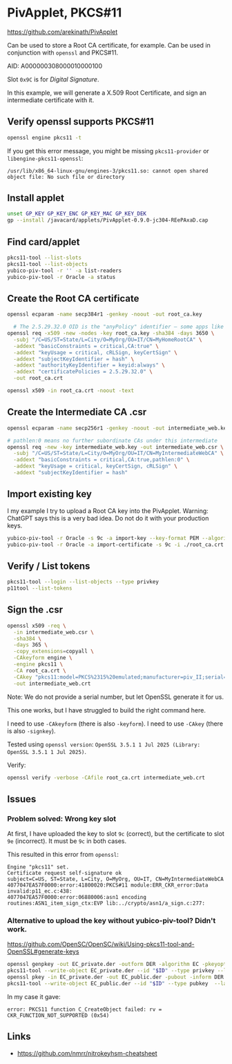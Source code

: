 # PivApplet, PKCS#11

<https://github.com/arekinath/PivApplet>

Can be used to store a Root CA certificate, for example.
Can be used in conjunction with `openssl` and PKCS#11.

AID: A000000308000010000100

Slot `0x9C` is for *Digital Signature*.

In this example, we will generate a X.509 Root Certificate,
and sign an intermediate certificate with it.

## Verify openssl supports PKCS#11

```bash
openssl engine pkcs11 -t
```

If you get this error message, you might be missing `pkcs11-provider` or `libengine-pkcs11-openssl`:

```
/usr/lib/x86_64-linux-gnu/engines-3/pkcs11.so: cannot open shared object file: No such file or directory
```

## Install applet

```bash
unset GP_KEY GP_KEY_ENC GP_KEY_MAC GP_KEY_DEK
gp --install /javacard/applets/PivApplet-0.9.0-jc304-REePAxaD.cap
```

## Find card/applet

```bash
pkcs11-tool --list-slots
pkcs11-tool --list-objects
yubico-piv-tool -r '' -a list-readers
yubico-piv-tool -r Oracle -a status
```

## Create the Root CA certificate

```bash
openssl ecparam -name secp384r1 -genkey -noout -out root_ca.key

  # The 2.5.29.32.0 OID is the "anyPolicy" identifier — some apps like Java or Windows might expect this.
openssl req -x509 -new -nodes -key root_ca.key -sha384 -days 3650 \
  -subj "/C=US/ST=State/L=City/O=MyOrg/OU=IT/CN=MyHomeRootCA" \
  -addext "basicConstraints = critical,CA:true" \
  -addext "keyUsage = critical, cRLSign, keyCertSign" \
  -addext "subjectKeyIdentifier = hash" \
  -addext "authorityKeyIdentifier = keyid:always" \
  -addext "certificatePolicies = 2.5.29.32.0" \
  -out root_ca.crt

openssl x509 -in root_ca.crt -noout -text
```

## Create the Intermediate CA .csr

```bash
openssl ecparam -name secp256r1 -genkey -noout -out intermediate_web.key

# pathlen:0 means no further subordinate CAs under this intermediate
openssl req -new -key intermediate_web.key -out intermediate_web.csr \
  -subj "/C=US/ST=State/L=City/O=MyOrg/OU=IT/CN=MyIntermediateWebCA" \
  -addext "basicConstraints = critical,CA:true,pathlen:0" \
  -addext "keyUsage = critical, keyCertSign, cRLSign" \
  -addext "subjectKeyIdentifier = hash"
```

## Import existing key

I my example I try to upload a Root CA key into the PivApplet.
Warning: ChatGPT says this is a very bad idea.
Do not do it with your production keys.

```bash
yubico-piv-tool -r Oracle -s 9c -a import-key --key-format PEM --algorithm ECCP384 -i ./root_ca.key
yubico-piv-tool -r Oracle -a import-certificate -s 9c -i ./root_ca.crt
```

## Verify / List tokens

```bash
pkcs11-tool --login --list-objects --type privkey
p11tool --list-tokens
```

## Sign the .csr

```bash
openssl x509 -req \
  -in intermediate_web.csr \
  -sha384 \
  -days 365 \
  -copy_extensions=copyall \
  -CAkeyform engine \
  -engine pkcs11 \
  -CA root_ca.crt \
  -CAkey "pkcs11:model=PKCS%2315%20emulated;manufacturer=piv_II;serial=0000000000000000;token=MyHomeRootCA;id=%02;object=SIGN%20key;type=private" \
  -out intermediate_web.crt
```

Note: We do not provide a serial number, but let OpenSSL generate it for us.

This one works, but I have struggled to build the right command here.

I need to use `-CAkeyform` (there is also `-keyform`).
I need to use `-CAkey` (there is also `-signkey`).

Tested using `openssl version`:
`OpenSSL 3.5.1 1 Jul 2025 (Library: OpenSSL 3.5.1 1 Jul 2025)`.

Verify:

```bash
openssl verify -verbose -CAfile root_ca.crt intermediate_web.crt
```

## Issues

### Problem solved: Wrong key slot

At first, I have uploaded the key to slot `9c` (correct), but the certificate to slot `9e` (incorrect).
It must be `9c` in both cases.

This resulted in this error from `openssl`:

```
Engine "pkcs11" set.
Certificate request self-signature ok
subject=C=US, ST=State, L=City, O=MyOrg, OU=IT, CN=MyIntermediateWebCA
4077047EA57F0000:error:41800020:PKCS#11 module:ERR_CKR_error:Data invalid:p11_ec.c:438:
4077047EA57F0000:error:06880006:asn1 encoding routines:ASN1_item_sign_ctx:EVP lib:../crypto/asn1/a_sign.c:277:
```

### Alternative to upload the key without yubico-piv-tool? Didn't work.

<https://github.com/OpenSC/OpenSC/wiki/Using-pkcs11-tool-and-OpenSSL#generate-keys>

```bash
openssl genpkey -out EC_private.der -outform DER -algorithm EC -pkeyopt ec_paramgen_curve:P-521
pkcs11-tool --write-object EC_private.der --id "$ID" --type privkey --label "EC private key" -p "$PIN"
openssl pkey -in EC_private.der -out EC_public.der -pubout -inform DER -outform DER
pkcs11-tool --write-object EC_public.der --id "$ID" --type pubkey  --label "EC public key" -p $PIN
```

In my case it gave:

```
error: PKCS11 function C_CreateObject failed: rv = CKR_FUNCTION_NOT_SUPPORTED (0x54)
```

## Links

- <https://github.com/nmrr/nitrokeyhsm-cheatsheet>
